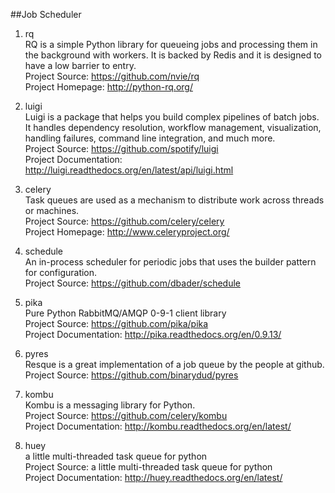 ##Job Scheduler

1. rq  
RQ is a simple Python library for queueing jobs and processing them in the background with workers. It is backed by Redis and it is designed to have a low barrier to entry.  
Project Source: https://github.com/nvie/rq  
Project Homepage: http://python-rq.org/

1. luigi  
Luigi is a package that helps you build complex pipelines of batch jobs. It handles dependency resolution, workflow management, visualization, handling failures, command line integration, and much more.  
Project Source: https://github.com/spotify/luigi  
Project Documentation: http://luigi.readthedocs.org/en/latest/api/luigi.html  

1. celery  
Task queues are used as a mechanism to distribute work across threads or machines.  
Project Source: https://github.com/celery/celery  
Project Homepage: http://www.celeryproject.org/

1. schedule   
An in-process scheduler for periodic jobs that uses the builder pattern for configuration.   
Project Source: https://github.com/dbader/schedule   

1. pika   
Pure Python RabbitMQ/AMQP 0-9-1 client library   
Project Source: https://github.com/pika/pika   
Project Documentation: http://pika.readthedocs.org/en/0.9.13/  

1. pyres  
Resque is a great implementation of a job queue by the people at github.   
Project Source: https://github.com/binarydud/pyres  

1. kombu   
Kombu is a messaging library for Python.  
Project Source: https://github.com/celery/kombu   
Project Documentation: http://kombu.readthedocs.org/en/latest/    

1. huey    
a little multi-threaded task queue for python    
Project Source: a little multi-threaded task queue for python    
Project Documentation: http://huey.readthedocs.org/en/latest/   
        